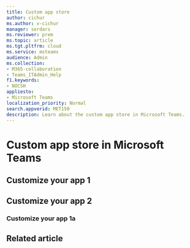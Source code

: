 ```yaml
---
title: Custom app store
author: cichur
ms.author: v-cichur
manager: serdars
ms.reviewer: prem
ms.topic: article
ms.tgt.pltfrm: cloud
ms.service: msteams
audience: Admin
ms.collection: 
- M365-collaboration
- Teams_ITAdmin_Help
f1.keywords:
- NOCSH
appliesto: 
- Microsoft Teams
localization_priority: Normal
search.appverid: MET150
description: Learn about the custom app store in Microsoft Teams. 
---
```


# Custom app store in Microsoft Teams


## Customize your app 1
<!-- Bookmark used by Context Sensitive Help (CSH). Do not delete. -->
<a name="orglogo"> </a>
<!-- Do not remove the bookmark link above. -->

<!-- Bookmark used by Context Sensitive Help (CSH). Do not delete. -->
<a name="orglogomark"> </a>
<!-- Do not remove the bookmark link above. -->

<!-- Bookmark used by Context Sensitive Help (CSH). Do not delete. -->
<a name="textcolor"> </a>
<!-- Do not remove the bookmark link above. -->

<!-- Bookmark used by Context Sensitive Help (CSH). Do not delete. -->
<a name="custombackground"> </a>
<!-- Do not remove the bookmark link above. -->

## Customize your app 2
<!-- Bookmark used by Context Sensitive Help (CSH). Do not delete. -->
<a name="orglogo"> </a>
<!-- Do not remove the bookmark link above. -->

<!-- Bookmark used by Context Sensitive Help (CSH). Do not delete. -->
<a name="orglogomark"> </a>
<!-- Do not remove the bookmark link above. -->

<!-- Bookmark used by Context Sensitive Help (CSH). Do not delete. -->
<a name="textcolor"> </a>
<!-- Do not remove the bookmark link above. -->

<!-- Bookmark used by Context Sensitive Help (CSH). Do not delete. -->
<a name="custombackground"> </a>
<!-- Do not remove the bookmark link above. -->

### Customize your app 1a
<!-- Bookmark used by Context Sensitive Help (CSH). Do not delete. -->
<a name="orglogo"> </a>
<!-- Do not remove the bookmark link above. -->

<!-- Bookmark used by Context Sensitive Help (CSH). Do not delete. -->
<a name="orglogomark"> </a>
<!-- Do not remove the bookmark link above. -->

<!-- Bookmark used by Context Sensitive Help (CSH). Do not delete. -->
<a name="textcolor"> </a>
<!-- Do not remove the bookmark link above. -->

<!-- Bookmark used by Context Sensitive Help (CSH). Do not delete. -->
<a name="custombackground"> </a>
<!-- Do not remove the bookmark link above. -->


## Related article


